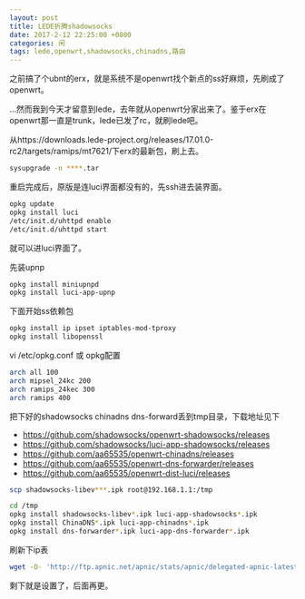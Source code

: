 ```yaml
---
layout: post
title: LEDE折腾shadowsocks
date: 2017-2-12 22:25:00 +0800
categories: 闲
tags: lede,openwrt,shadowsocks,chinadns,路由
---
```


之前搞了个ubnt的erx，就是系统不是openwrt找个新点的ss好麻烦，先刷成了openwrt。

...然而我到今天才留意到lede，去年就从openwrt分家出来了。鉴于erx在openwrt那一直是trunk，lede已发了rc，就刷lede吧。

从https://downloads.lede-project.org/releases/17.01.0-rc2/targets/ramips/mt7621/下erx的最新包，刷上去。

```sh
sysupgrade -n ****.tar 
```

重启完成后，原版是连luci界面都没有的，先ssh进去装界面。

```sh
opkg update
opkg install luci
/etc/init.d/uhttpd enable
/etc/init.d/uhttpd start
```

就可以进luci界面了。

先装upnp

```sh
opkg install miniupnpd
opkg install luci-app-upnp
```

下面开始ss依赖包

```sh
opkg install ip ipset iptables-mod-tproxy
opkg install libopenssl
```
 

vi /etc/opkg.conf 或 opkg配置

```sh
arch all 100  
arch mipsel_24kc 200  
arch ramips_24kec 300  
arch ramips 400  
```



把下好的shadowsocks chinadns dns-forward丢到tmp目录，下载地址见下

+ <https://github.com/shadowsocks/openwrt-shadowsocks/releases>
+ <https://github.com/shadowsocks/luci-app-shadowsocks/releases>
+ <https://github.com/aa65535/openwrt-chinadns/releases>
+ <https://github.com/aa65535/openwrt-dns-forwarder/releases>
+ <https://github.com/aa65535/openwrt-dist-luci/releases>

```sh
scp shadowsocks-libev***.ipk root@192.168.1.1:/tmp
```

```sh
cd /tmp
opkg install shadowsocks-libev*.ipk luci-app-shadowsocks*.ipk
opkg install ChinaDNS*.ipk luci-app-chinadns*.ipk
opkg install dns-forwarder*.ipk luci-app-dns-forwarder*.ipk
```

刷新下ip表

```sh
wget -O- 'http://ftp.apnic.net/apnic/stats/apnic/delegated-apnic-latest' | awk -F\| '/CN\|ipv4/ { printf("%s/%d\n", $4, 32-log($5)/log(2)) }' > /etc/chinadns_chnroute.txt
```

剩下就是设置了，后面再更。















